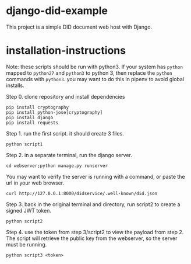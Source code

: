 # django-did-example
This project is a simple DID document web host with Django.

# installation-instructions
Note: these scripts should be run with python3. If your system has `python` mapped to `python27` and `python3` to python 3, then replace the `python` commands with `python3`. you may want to do this in pipenv to avoid global installs.

Step 0. clone repository and install dependencies

```
pip install cryptography
pip install python-jose[cryptography]
pip install django
pip install requests
```


Step 1. run the first script. it should create 3 files.

```python script1```

Step 2. in a separate terminal, run the django server.

```cd webserver;python manage.py runserver```

You may want to verify the server is running with a command, or paste the url in your web browser.

```curl http://127.0.0.1:8000/didservice/.well-known/did.json```

Step 3. back in the original terminal and directory, run script2 to create a signed JWT token.

```python script2```

Step 4. use the token from step 3/script2 to view the payload from step 2. The script will retrieve the public key from the webserver, so the server must be running.

```python script3 <token>```